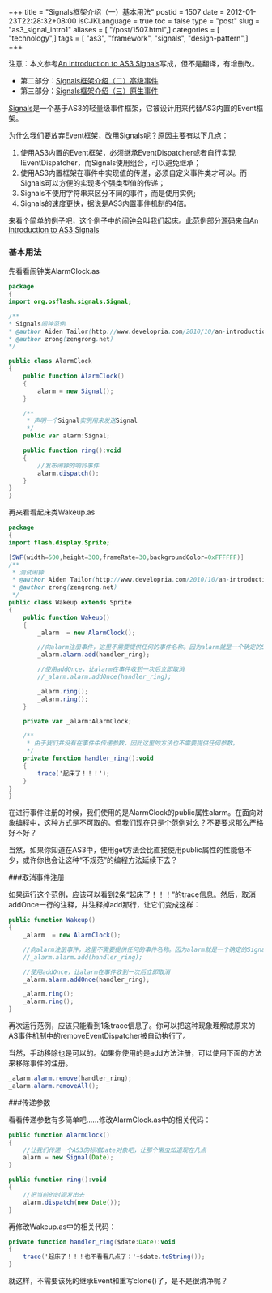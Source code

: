+++
title = "Signals框架介绍（一）基本用法"
postid = 1507
date = 2012-01-23T22:28:32+08:00
isCJKLanguage = true
toc = false
type = "post"
slug = "as3_signal_intro1"
aliases = [ "/post/1507.html",]
categories = [ "technology",]
tags = [ "as3", "framework", "signals", "design-pattern",]
+++


注意：本文参考[An introduction to AS3 Signals](http://www.developria.com/2010/10/an-introduction-to-as3-signals.html)写成，但不是翻译，有增删改。

- 第二部分：[Signals框架介绍（二）高级事件](https://blog.zengrong.net/post/1507.html)
- 第三部分：[Signals框架介绍（三）原生事件](https://blog.zengrong.net/post/1510.html)


[Signals](https://github.com/robertpenner/as3-signals)是一个基于AS3的轻量级事件框架，它被设计用来代替AS3内置的Event框架。

为什么我们要放弃Event框架，改用Signals呢？原因主要有以下几点：

1. 使用AS3内置的Event框架，必须继承EventDispatcher或者自行实现IEventDispatcher，而Signals使用组合，可以避免继承；
2. 使用AS3内置框架在事件中实现值的传递，必须自定义事件类才可以。而Signals可以方便的实现多个强类型值的传递；
3. Signals不使用字符串来区分不同的事件，而是使用实例;
4. Signals的速度更快，据说是AS3内置事件机制的4倍。

来看个简单的例子吧，这个例子中的闹钟会叫我们起床。此范例部分源码来自[An introduction to AS3 Signals](http://www.developria.com/2010/10/an-introduction-to-as3-signals.html)

### 基本用法

先看看闹钟类AlarmClock.as

``` actionscript
package
{
import org.osflash.signals.Signal;

/**
* Signals闹钟范例
* @author Aiden Tailor(http://www.developria.com/2010/10/an-introduction-to-as3-signals.html)
* @author zrong(zengrong.net)
*/

public class AlarmClock
{
	public function AlarmClock()
	{
		alarm = new Signal();
	}

	/**
	 * 声明一个Signal实例用来发送Signal
	 */
	public var alarm:Signal;

	public function ring():void
	{
		//发布闹钟的响铃事件
		alarm.dispatch();
	}
}
}
```

再来看看起床类Wakeup.as

``` actionscript
package
{
import flash.display.Sprite;

[SWF(width=500,height=300,frameRate=30,backgroundColor=0xFFFFFF)]
/**
 * 测试闹钟
 * @author Aiden Tailor(http://www.developria.com/2010/10/an-introduction-to-as3-signals.html)
 * @author zrong(zengrong.net)
 */
public class Wakeup extends Sprite
{
	public function Wakeup()
	{
		_alarm  = new AlarmClock();

		//向alarm注册事件，这里不需要提供任何的事件名称。因为alarm就是一个确定的Signal实例。
		_alarm.alarm.add(handler_ring);

		//使用addOnce，让alarm在事件收到一次后立即取消
		//_alarm.alarm.addOnce(handler_ring);

		_alarm.ring();
		_alarm.ring();
	}

	private var _alarm:AlarmClock;

	/**
	 * 由于我们并没有在事件中传递参数，因此这里的方法也不需要提供任何参数。
	 */
	private function handler_ring():void
	{
		trace('起床了！！！');
	}
}
}
```

在进行事件注册的时候，我们使用的是AlarmClock的public属性alarm。在面向对象编程中，这种方式是不可取的。但我们现在只是个范例对么？不要要求那么严格好不好？

当然，如果你知道在AS3中，使用get方法会比直接使用public属性的性能低不少，或许你也会让这种“不规范”的编程方法延续下去？

###取消事件注册

如果运行这个范例，应该可以看到2条“起床了！！！”的trace信息。然后，取消addOnce一行的注释，并注释掉add那行，让它们变成这样：

``` actionscript
public function Wakeup()
{
	_alarm  = new AlarmClock();

	//向alarm注册事件，这里不需要提供任何的事件名称。因为alarm就是一个确定的Signal实例。
	//_alarm.alarm.add(handler_ring);

	//使用addOnce，让alarm在事件收到一次后立即取消
	_alarm.alarm.addOnce(handler_ring);

	_alarm.ring();
	_alarm.ring();
}
```

再次运行范例，应该只能看到1条trace信息了。你可以把这种现象理解成原来的AS事件机制中的removeEventDispatcher被自动执行了。

当然，手动移除也是可以的。如果你使用的是add方法注册，可以使用下面的方法来移除事件的注册。

``` actionscript
_alarm.alarm.remove(handler_ring);
_alarm.alarm.removeAll();
```

###传递参数

看看传递参数有多简单吧……修改AlarmClock.as中的相关代码：

``` actionscript
public function AlarmClock()
{
	//让我们传递一个AS3的标准Date对象吧，让那个懒虫知道现在几点
	alarm = new Signal(Date);
}

public function ring():void
{
	//把当前的时间发出去
	alarm.dispatch(new Date());
}
```

再修改Wakeup.as中的相关代码：

``` actionscript
private function handler_ring($date:Date):void
{
	trace('起床了！！！也不看看几点了：'+$date.toString());
}
```

就这样，不需要该死的继承Event和重写clone()了，是不是很清净呢？
